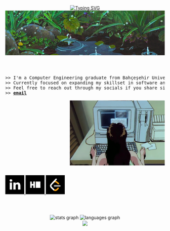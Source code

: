 <div align="center">
<a href="https://git.io/typing-svg"><img src="https://readme-typing-svg.demolab.com?font=Fira+Code&size=40&duration=4000&pause=1200&color=84BEF7&center=true&width=435&lines=hello!+I'm+Esra!!" alt="Typing SVG" /></a>
</div>
<div align="center" width="50">
<img src="assets/kyAienM.gif" align="center" width="900px">
<br>
<br>

<pre>
 <div align="left">
>> I'm a Computer Engineering graduate from Bahçeşehir University.
>> Currently focused on expanding my skillset in software and related technologies.
>> Feel free to reach out through my socials if you share similar interests or have any exciting projects in mind. 
>> <a href="mailto:aygn.esranur@gmail.com"><b>email</b></a>
</div>
 <img src="assets/rekall.gif" align="right" width="300px">
</pre>
<br>
 

<div align="left">
  <a href="https://www.linkedin.com/in/esranur-ayg%C3%BCn-22056418b/" target="_blank">
    <img src="assets/download.png" width="60" height="60" alt="linkedin logo"  />
  </a>
  <a href="https://www.hackerrank.com/profile/Katszura" target="_blank">
    <img src="assets/imageshackerrank.png" width="60" height="60" alt="hackerrank logo"  />
  </a>
 <a href="https://leetcode.com/u/fukichime/" target="_blank">
    <img src="assets/images.png" width="60" height="60" alt="leetcode logo"  />
  </a>
</div>

<br><br>

<div align="center">
  <img src="https://github-readme-stats.vercel.app/api?username=fukichime&hide_title=true&hide_rank=true&show_icons=true&include_all_commits=true&count_private=true&disable_animations=false&theme=material-palenight&locale=en&hide_border=false&order=1&custom_title=Stats" height="150" alt="stats graph"  />
  <img src="https://github-readme-stats.vercel.app/api/top-langs?username=fukichime&locale=en&hide_title=false&layout=compact&card_width=320&langs_count=5&theme=material-palenight&hide_border=false&order=2" height="150" alt="languages graph"  />
</div>

<div align="center" width="50">
<img src="assets/kirby-dance-kirby-victory.giff" align="center" width="600px">
